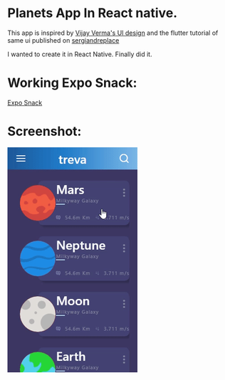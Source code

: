 # Planets App In React native.

This app is inspired by [Vijay Verma's UI design](https://www.uplabs.com/posts/space-travel-ui) and the flutter tutorial of same ui published on [sergiandreplace](https://sergiandreplace.com/planets-flutter-from-design-to-app/)

I wanted to create it in React Native. Finally did it.

# Working Expo Snack:

[Expo Snack](https://snack.expo.io/@therketan/planetsappreactnative)

# Screenshot:

![](assets/planets.gif)
